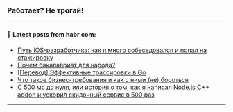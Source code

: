 ### Работает? Не трогай!

---
<!--
#### 🛠️ Technical stack:

![Java](https://img.shields.io/badge/Java-informational?logo=Oracle&style=flat&logoColor=white&color=FF4500)
![Kotlin](https://img.shields.io/badge/Kotlin-informational?logo=Kotlin&style=flat&logoColor=white&color=774D97)
![TS](https://img.shields.io/badge/TypeScript-informational?logo=typeScript&style=flat&logoColor=black&color=017acc)
![Python](https://img.shields.io/badge/Python-informational?logo=Python&style=flat&logoColor=black&color=ffdd54) <br>
![Spring](https://img.shields.io/badge/Spring-informational?logo=Spring&style=flat&logoColor=white&color=6DB33F) 
![SpringBoot](https://img.shields.io/badge/SpringBoot-informational?logo=SpringBoot&style=flat&logoColor=white&color=6DB33F)
![Nest](https://img.shields.io/badge/NestJS-informational?logo=NestJS&style=flat&logoColor=white&color=E0234E) 
![NodeJS](https://img.shields.io/badge/NodeJS-informational?logo=node.js&style=flat&logoColor=white&color=70A760)<br>
![PostgreSQL](https://img.shields.io/badge/PostgreSQL-informational?logo=PostgreSQL&style=flat&logoColor=white&color=DAA520)
![MongoDB](https://img.shields.io/badge/MongoDB-informational?logo=MongoDB&style=flat&logoColor=white&color=870000)
![Apache](https://img.shields.io/badge/Apache-informational?logo=apache&style=flat&logoColor=white&color=f74e28)

___ 


#### 🛠️ Most used languages:

[![Top Langs](https://github-readme-stats-git-master-advtsetting-gmailcom.vercel.app/api/top-langs/?username=zloylis&langs_count=10&hide_title=true&title_color=e6edf3&size_weight=0.5&count_weight=0.5&layout=compact&hide_border=true&theme=dracula)](https://github.com/zloylis)

---
-->

#### 💬 Latest posts from habr.com:

<!-- BLOG-POST-LIST:START -->
- [Путь iOS-разработчика: как я много собеседовался и попал на стажировку](https://habr.com/ru/companies/banki/articles/797991/?utm_source=habrahabr&utm_medium=rss&utm_campaign=797991)
- [Почем бакалавриат для народа?](https://habr.com/ru/articles/789054/?utm_source=habrahabr&utm_medium=rss&utm_campaign=789054)
- [[Перевод] Эффективные трассировки в Go](https://habr.com/ru/articles/802107/?utm_source=habrahabr&utm_medium=rss&utm_campaign=802107)
- [Что такое бизнес-требования и как с ними &lpar;не&rpar; бороться](https://habr.com/ru/companies/magnit/articles/801959/?utm_source=habrahabr&utm_medium=rss&utm_campaign=801959)
- [С 500 мс до нуля, или история о том, как я написал Node.js C++ addon и ускорил скидочный сервис в 500 раз](https://habr.com/ru/companies/lad_/articles/802153/?utm_source=habrahabr&utm_medium=rss&utm_campaign=802153)
<!-- BLOG-POST-LIST:END -->

---
<!--[![Top Langs](https://github-readme-stats-git-master-advtsetting-gmailcom.vercel.app/api/top-langs/?username=zloylis&langs_count=10&hide_title=false&title_color=e6edf3&size_weight=0.5&count_weight=0.5&layout=compact&hide_border=true&theme=dracula)](https://github.com/zloylis)
![GitHub stats](https://github-readme-stats-git-master-advtsetting-gmailcom.vercel.app/api?username=zloylis&show_icons=true&hide_border=true&theme=dracula&hide_title=true&include_all_commits=true&count_private=true&hide=contribs&hide_rank=true)-->
